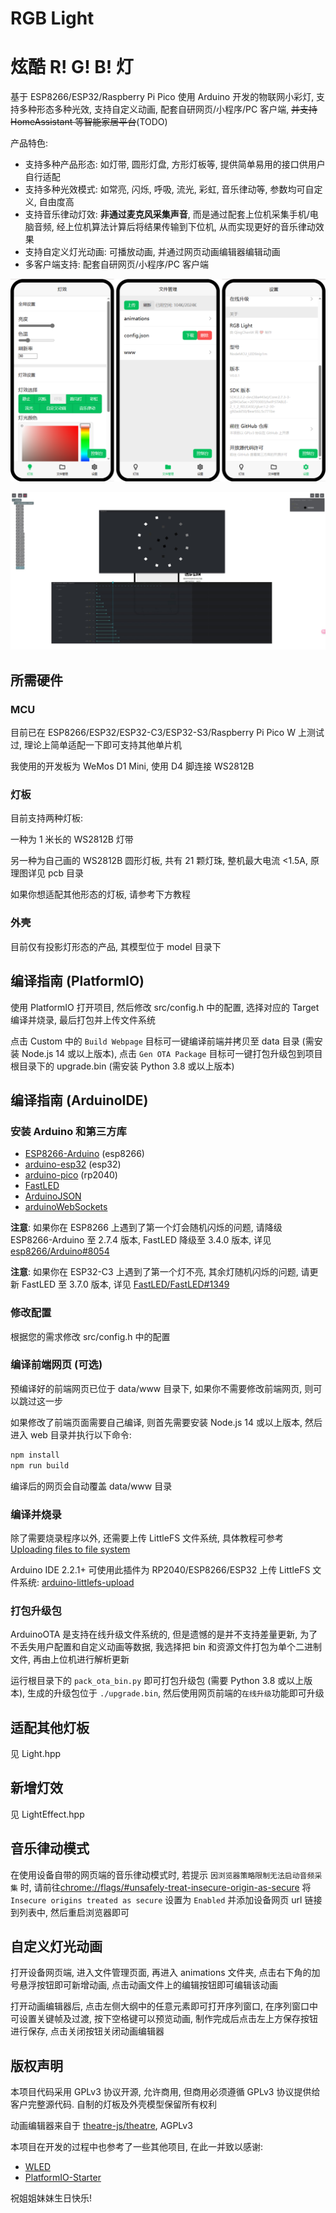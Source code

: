 # RGB Light
# 炫酷 R! G! B! 灯

基于 ESP8266/ESP32/Raspberry Pi Pico 使用 Arduino 开发的物联网小彩灯, 支持多种形态多种光效, 支持自定义动画, 配套自研网页/小程序/PC 客户端, ~~并支持 HomeAssistant 等智能家居平台~~(TODO)

产品特色:
- 支持多种产品形态: 如灯带, 圆形灯盘, 方形灯板等, 提供简单易用的接口供用户自行适配 
- 支持多种光效模式: 如常亮, 闪烁, 呼吸, 流光, 彩虹, 音乐律动等, 参数均可自定义, 自由度高
- 支持音乐律动灯效: **非通过麦克风采集声音**, 而是通过配套上位机采集手机/电脑音频, 经上位机算法计算后将结果传输到下位机, 从而实现更好的音乐律动效果
- 支持自定义灯光动画: 可播放动画, 并通过网页动画编辑器编辑动画
- 多客户端支持: 配套自研网页/小程序/PC 客户端

![网页客户端](doc/webui.png)

![动画编辑器](doc/editor.jpg)

## 所需硬件
### MCU
目前已在 ESP8266/ESP32/ESP32-C3/ESP32-S3/Raspberry Pi Pico W 上测试过, 理论上简单适配一下即可支持其他单片机

我使用的开发板为 WeMos D1 Mini, 使用 D4 脚连接 WS2812B

### 灯板
目前支持两种灯板:

一种为 1 米长的 WS2812B 灯带

另一种为自己画的 WS2812B 圆形灯板, 共有 21 颗灯珠, 整机最大电流 <1.5A, 原理图详见 pcb 目录

如果你想适配其他形态的灯板, 请参考下方教程

### 外壳
目前仅有投影灯形态的产品, 其模型位于 model 目录下

## 编译指南 (PlatformIO)
使用 PlatformIO 打开项目, 然后修改 src/config.h 中的配置, 选择对应的 Target 编译并烧录, 最后打包并上传文件系统

点击 Custom 中的 `Build Webpage` 目标可一键编译前端并拷贝至 data 目录 (需安装 Node.js 14 或以上版本), 点击 `Gen OTA Package` 目标可一键打包升级包到项目根目录下的 upgrade.bin (需安装 Python 3.8 或以上版本)

## 编译指南 (ArduinoIDE)
### 安装 Arduino 和第三方库
- [ESP8266-Arduino](https://github.com/esp8266/Arduino) (esp8266)
- [arduino-esp32](https://github.com/espressif/arduino-esp32) (esp32)
- [arduino-pico](https://github.com/earlephilhower/arduino-pico) (rp2040)
- [FastLED](https://github.com/FastLED/FastLED)
- [ArduinoJSON](https://github.com/bblanchon/ArduinoJson)
- [arduinoWebSockets](https://github.com/Links2004/arduinoWebSockets)

**注意**: 如果你在 ESP8266 上遇到了第一个灯会随机闪烁的问题, 请降级 ESP8266-Arduino 至 2.7.4 版本, FastLED 降级至 3.4.0 版本, 详见 [esp8266/Arduino#8054](https://github.com/esp8266/Arduino/issues/8054)

**注意**: 如果你在 ESP32-C3 上遇到了第一个灯不亮, 其余灯随机闪烁的问题, 请更新 FastLED 至 3.7.0 版本, 详见 [FastLED/FastLED#1349](https://github.com/FastLED/FastLED/issues/1349)

### 修改配置
根据您的需求修改 src/config.h 中的配置

### 编译前端网页 (可选)
预编译好的前端网页已位于 data/www 目录下, 如果你不需要修改前端网页, 则可以跳过这一步

如果修改了前端页面需要自己编译, 则首先需要安装 Node.js 14 或以上版本, 然后进入 web 目录并执行以下命令:

```sh
npm install
npm run build
```

编译后的网页会自动覆盖 data/www 目录

### 编译并烧录
除了需要烧录程序以外, 还需要上传 LittleFS 文件系统, 具体教程可参考 [Uploading files to file system](https://arduino-esp8266.readthedocs.io/en/stable/filesystem.html#uploading-files-to-file-system)

Arduino IDE 2.2.1+ 可使用此插件为 RP2040/ESP8266/ESP32 上传 LittleFS 文件系统: [arduino-littlefs-upload](https://github.com/earlephilhower/arduino-littlefs-upload)

### 打包升级包
ArduinoOTA 是支持在线升级文件系统的, 但是遗憾的是并不支持差量更新, 为了不丢失用户配置和自定义动画等数据, 我选择把 bin 和资源文件打包为单个二进制文件, 再由上位机进行解析更新

运行根目录下的 `pack_ota_bin.py` 即可打包升级包 (需要 Python 3.8 或以上版本), 生成的升级包位于 `./upgrade.bin`, 然后使用网页前端的`在线升级`功能即可升级

## 适配其他灯板
见 Light.hpp

## 新增灯效
见 LightEffect.hpp

## 音乐律动模式
在使用设备自带的网页端的音乐律动模式时, 若提示 `因浏览器策略限制无法启动音频采集` 时, 请前往[chrome://flags/#unsafely-treat-insecure-origin-as-secure](chrome://flags/#unsafely-treat-insecure-origin-as-secure) 将 `Insecure origins treated as secure` 设置为 `Enabled` 并添加设备网页 url 链接到列表中, 然后重启浏览器即可

## 自定义灯光动画
打开设备网页端, 进入文件管理页面, 再进入 animations 文件夹, 点击右下角的加号悬浮按钮即可新增动画, 点击动画文件上的编辑按钮即可编辑该动画

打开动画编辑器后, 点击左侧大纲中的任意元素即可打开序列窗口, 在序列窗口中可设置关键帧及过渡, 按下空格键可以预览动画, 制作完成后点击左上方保存按钮进行保存, 点击关闭按钮关闭动画编辑器

## 版权声明
本项目代码采用 GPLv3 协议开源, 允许商用, 但商用必须遵循 GPLv3 协议提供给客户完整源代码. 自制的灯板及外壳模型保留所有权利

动画编辑器来自于 [theatre-js/theatre](https://github.com/theatre-js/theatre), AGPLv3

本项目在开发的过程中也参考了一些其他项目, 在此一并致以感谢:
- [WLED](https://github.com/Aircoookie/WLED)
- [PlatformIO-Starter](https://github.com/FastLED/PlatformIO-Starter)

祝姐姐妹妹生日快乐!
